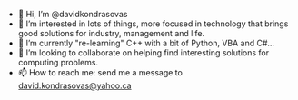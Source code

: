 - 👋 Hi, I’m @davidkondrasovas
- 👀 I’m interested in lots of things, more focused in technology that brings good solutions for industry, management and life.
- 🌱 I’m currently "re-learning" C++ with a bit of Python, VBA and C#...
- 💞️ I’m looking to collaborate on helping find interesting solutions for computing problems.
- 📫 How to reach me: send me a message to david.kondrasovas@yahoo.ca
